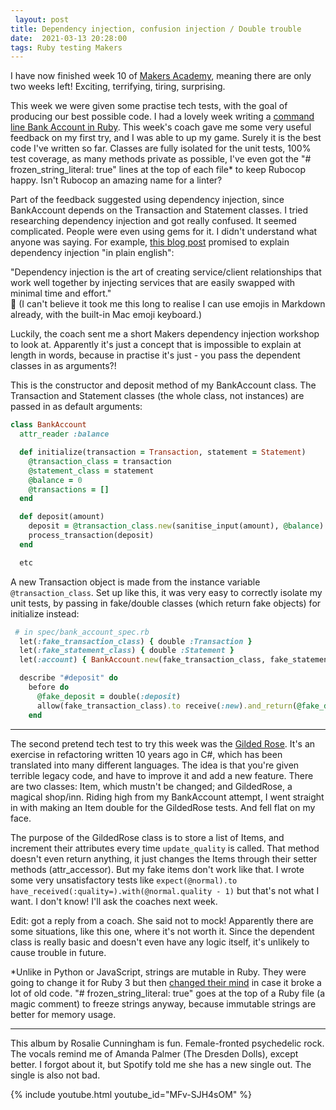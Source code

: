 ```yaml
---
 layout: post
title: Dependency injection, confusion injection / Double trouble
date:  2021-03-13 20:28:00
tags: Ruby testing Makers
---
```

I have now finished week 10 of [Makers Academy](https://makers.tech), meaning there are only two weeks left! Exciting, terrifying, tiring, surprising.  

This week we were given some practise tech tests, with the goal of producing our best possible code. I had a lovely week writing a [command line Bank Account in Ruby](https://github.com/mscwilson/bank_tech_test). This week's coach gave me some very useful feedback on my first try, and I was able to up my game. Surely it is the best code I've written so far. Classes are fully isolated for the unit tests, 100% test coverage, as many methods private as possible, I've even got the "# frozen_string_literal: true" lines at the top of each file* to keep Rubocop happy. Isn't Rubocop an amazing name for a linter?  

Part of the feedback suggested using dependency injection, since BankAccount depends on the Transaction and Statement classes. I tried researching dependency injection and got really confused. It seemed complicated. People were even using gems for it. I didn't understand what anyone was saying. For example, [this blog post](https://www.codementor.io/@olotintemitope/dependency-injection-explained-in-plain-english-b24hippx7) promised to explain dependency injection "in plain english":  

"Dependency injection is the art of creating service/client relationships that work well together by injecting services that are easily swapped with minimal time and effort."  
🧐 (I can't believe it took me this long to realise I can use emojis in Markdown already, with the built-in Mac emoji keyboard.)  

Luckily, the coach sent me a short Makers dependency injection workshop to look at. Apparently it's just a concept that is impossible to explain at length in words, because in practise it's just - you pass the dependent classes in as arguments?!  

This is the constructor and deposit method of my BankAccount class. The Transaction and Statement classes (the whole class, not instances) are passed in as default arguments:  

```ruby
class BankAccount
  attr_reader :balance

  def initialize(transaction = Transaction, statement = Statement)
    @transaction_class = transaction
    @statement_class = statement
    @balance = 0
    @transactions = []
  end

  def deposit(amount)
    deposit = @transaction_class.new(sanitise_input(amount), @balance)
    process_transaction(deposit)
  end

  etc
```

A new Transaction object is made from the instance variable `@transaction_class`. Set up like this, it was very easy to correctly isolate my unit tests, by passing in fake/double classes (which return fake objects) for initialize instead:  

```ruby
 # in spec/bank_account_spec.rb 
  let(:fake_transaction_class) { double :Transaction }
  let(:fake_statement_class) { double :Statement }
  let(:account) { BankAccount.new(fake_transaction_class, fake_statement_class) }

  describe "#deposit" do
    before do
      @fake_deposit = double(:deposit)
      allow(fake_transaction_class).to receive(:new).and_return(@fake_deposit)
    end
```
***  

The second pretend tech test to try this week was the [Gilded Rose](https://github.com/emilybache/GildedRose-Refactoring-Kata). It's an exercise in refactoring written 10 years ago in C#, which has been translated into many different languages. The idea is that you're given terrible legacy code, and have to improve it and add a new feature. There are two classes: Item, which mustn't be changed; and GildedRose, a magical shop/inn. Riding high from my BankAccount attempt, I went straight in with making an Item double for the GildedRose tests. And fell flat on my face.  

The purpose of the GildedRose class is to store a list of Items, and increment their attributes every time `update_quality` is called. That method doesn't even return anything, it just changes the Items through their setter methods (attr_accessor). But my fake items don't work like that. I wrote some very unsatisfactory tests like `expect(@normal).to have_received(:quality=).with(@normal.quality - 1)` but that's not what I want. I don't know! I'll ask the coaches next week.

Edit: got a reply from a coach. She said not to mock! Apparently there are some situations, like this one, where it's not worth it. Since the dependent class is really basic and doesn't even have any logic itself, it's unlikely to cause trouble in future.  
  
  
*Unlike in Python or JavaScript, strings are mutable in Ruby. They were going to change it for Ruby 3 but then [changed their mind](https://bugs.ruby-lang.org/issues/11473#note-53) in case it broke a lot of old code. "# frozen_string_literal: true" goes at the top of a Ruby file (a magic comment) to freeze strings anyway, because immutable strings are better for memory usage.  
  
***
This album by Rosalie Cunningham is fun. Female-fronted psychedelic rock. The vocals remind me of Amanda Palmer (The Dresden Dolls), except better. I forgot about it, but Spotify told me she has a new single out. The single is also not bad.

{% include youtube.html youtube_id="MFv-SJH4sOM" %}
